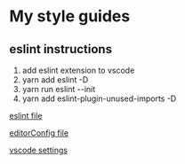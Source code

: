 # My style guides

## eslint instructions

1. add eslint extension to vscode
2. yarn add eslint -D
3. yarn run eslint --init
4. yarn add eslint-plugin-unused-imports -D

[eslint file](./.eslintrc.js)

[editorConfig file](./.editorconfig)

[vscode settings](./vscode-settings.json)
